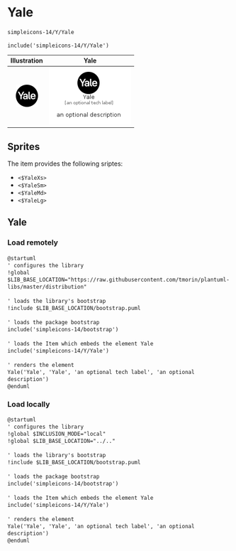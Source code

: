 # Yale


```text
simpleicons-14/Y/Yale
```

```text
include('simpleicons-14/Y/Yale')
```



| Illustration | Yale |
| :---: | :---: |
| ![illustration for Illustration](../../simpleicons-14/Y/Yale.png) | ![illustration for Yale](../../simpleicons-14/Y/Yale.Local.png) |



## Sprites
The item provides the following sriptes:

- `<$YaleXs>`
- `<$YaleSm>`
- `<$YaleMd>`
- `<$YaleLg>`





## Yale

### Load remotely
```plantuml
@startuml
' configures the library
!global $LIB_BASE_LOCATION="https://raw.githubusercontent.com/tmorin/plantuml-libs/master/distribution"

' loads the library's bootstrap
!include $LIB_BASE_LOCATION/bootstrap.puml

' loads the package bootstrap
include('simpleicons-14/bootstrap')

' loads the Item which embeds the element Yale
include('simpleicons-14/Y/Yale')

' renders the element
Yale('Yale', 'Yale', 'an optional tech label', 'an optional description')
@enduml
```

### Load locally
```plantuml
@startuml
' configures the library
!global $INCLUSION_MODE="local"
!global $LIB_BASE_LOCATION="../.."

' loads the library's bootstrap
!include $LIB_BASE_LOCATION/bootstrap.puml

' loads the package bootstrap
include('simpleicons-14/bootstrap')

' loads the Item which embeds the element Yale
include('simpleicons-14/Y/Yale')

' renders the element
Yale('Yale', 'Yale', 'an optional tech label', 'an optional description')
@enduml
```

